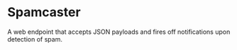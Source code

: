 # Spamcaster

A web endpoint that accepts JSON payloads and fires off notifications upon detection of spam. 
